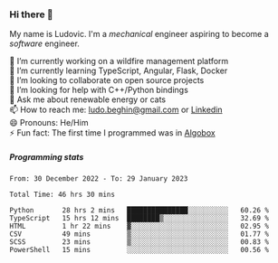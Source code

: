 ### Hi there 👋

My name is Ludovic. I'm a *mechanical* engineer aspiring to become a *software* engineer.

 🔭 I’m currently working on a wildfire management platform<br/>
 🌱 I’m currently learning TypeScript, Angular, Flask, Docker<br/>
 👯 I’m looking to collaborate on open source projects<br/>
 🤔 I’m looking for help with C++/Python bindings<br/>
 💬 Ask me about renewable energy or cats<br/>
 📫 How to reach me: ludo.beghin@gmail.com or [Linkedin](https://www.linkedin.com/in/ludovic-beghin/)<br/>
 😄 Pronouns: He/Him<br/>
 ⚡ Fun fact: The first time I programmed was in [Algobox](https://fr.wikipedia.org/wiki/Algobox)<br/>

##### Programming stats
<!--START_SECTION:waka-->

```text
From: 30 December 2022 - To: 29 January 2023

Total Time: 46 hrs 30 mins

Python       28 hrs 2 mins   ███████████████░░░░░░░░░░   60.26 %
TypeScript   15 hrs 12 mins  ████████▒░░░░░░░░░░░░░░░░   32.69 %
HTML         1 hr 22 mins    ▓░░░░░░░░░░░░░░░░░░░░░░░░   02.95 %
CSV          49 mins         ▒░░░░░░░░░░░░░░░░░░░░░░░░   01.77 %
SCSS         23 mins         ▒░░░░░░░░░░░░░░░░░░░░░░░░   00.83 %
PowerShell   15 mins         ░░░░░░░░░░░░░░░░░░░░░░░░░   00.56 %
```

<!--END_SECTION:waka-->
